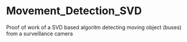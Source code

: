 # Movement_Detection_SVD
 Proof of work of a SVD based algoritm detecting moving object (buses) from a surveillance camera
